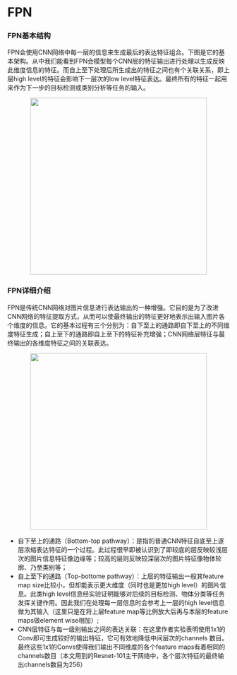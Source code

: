 # FPN

### FPN基本结构

FPN会使用CNN网络中每一层的信息来生成最后的表达特征组合。下图是它的基本架构。从中我们能看到FPN会模型每个CNN层的特征输出进行处理以生成反映此维度信息的特征。而自上至下处理后所生成出的特征之间也有个关联关系，即上层high level的特征会影响下一层次的low level特征表达。最终所有的特征一起用来作为下一步的目标检测或类别分析等任务的输入。

<image src="../image/FPN.png" weight="550" height="400" style="display:block; margin:0 auto;">

### FPN详细介绍

FPN是传统CNN网络对图片信息进行表达输出的一种增强。它目的是为了改进CNN网络的特征提取方式，从而可以使最终输出的特征更好地表示出输入图片各个维度的信息。它的基本过程有三个分别为：自下至上的通路即自下至上的不同维度特征生成；自上至下的通路即自上至下的特征补充增强；CNN网络层特征与最终输出的各维度特征之间的关联表达。

<image src="../image/FPN-Detail.png" weight="550" height="400" style="display:block; margin:0 auto;">

- 自下至上的通路（Bottom-top pathway）：是指的普通CNN特征自底至上逐层浓缩表达特征的一个过程。此过程很早即被认识到了即较底的层反映较浅层次的图片信息特征像边缘等；较高的层则反映较深层次的图片特征像物体轮廓、乃至类别等；
- 自上至下的通路（Top-bottome pathway）：上层的特征输出一般其feature map size比较小，但却能表示更大维度（同时也是更加high level）的图片信息。此类high level信息经实验证明能够对后续的目标检测、物体分类等任务发挥关键作用。因此我们在处理每一层信息时会参考上一层的high level信息做为其输入（这里只是在将上层feature map等比例放大后再与本层的feature maps做element wise相加）;
- CNN层特征与每一级别输出之间的表达关联：在这里作者实验表明使用1x1的Conv即可生成较好的输出特征，它可有效地降低中间层次的channels 数目。最终这些1x1的Convs使得我们输出不同维度的各个feature maps有着相同的channels数目（本文用到的Resnet-101主干网络中，各个层次特征的最终输出channels数目为256）

